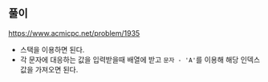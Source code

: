 ## 풀이
https://www.acmicpc.net/problem/1935

- 스택을 이용하면 된다.
- 각 문자에 대응하는 값을 입력받을때 배열에 받고 `문자 - 'A'`를 이용해 해당 인덱스 값을 가져오면 된다.